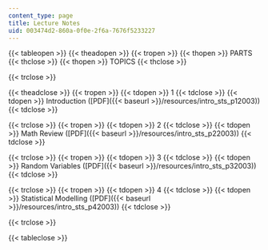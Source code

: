 ```yaml
---
content_type: page
title: Lecture Notes
uid: 003474d2-860a-0f0e-2f6a-7676f5233227
---
```


{{< tableopen >}}
{{< theadopen >}}
{{< tropen >}}
{{< thopen >}}
PARTS
{{< thclose >}}
{{< thopen >}}
TOPICS
{{< thclose >}}

{{< trclose >}}

{{< theadclose >}}
{{< tropen >}}
{{< tdopen >}}
1
{{< tdclose >}}
{{< tdopen >}}
Introduction ([PDF]({{< baseurl >}}/resources/intro_sts_p12003))
{{< tdclose >}}

{{< trclose >}}
{{< tropen >}}
{{< tdopen >}}
2
{{< tdclose >}}
{{< tdopen >}}
Math Review ([PDF]({{< baseurl >}}/resources/intro_sts_p22003))
{{< tdclose >}}

{{< trclose >}}
{{< tropen >}}
{{< tdopen >}}
3
{{< tdclose >}}
{{< tdopen >}}
Random Variables ([PDF]({{< baseurl >}}/resources/intro_sts_p32003))
{{< tdclose >}}

{{< trclose >}}
{{< tropen >}}
{{< tdopen >}}
4
{{< tdclose >}}
{{< tdopen >}}
Statistical Modelling ([PDF]({{< baseurl >}}/resources/intro_sts_p42003))
{{< tdclose >}}

{{< trclose >}}

{{< tableclose >}}